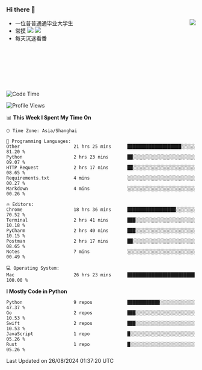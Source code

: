 ### Hi there 👋


<a href="https://github.com/yanlc39">
  <img align="right" src="https://github-readme-stats.vercel.app/api?username=yanlc39&show_icons=true&hide_border=true&icon_color=586069&title_color=a0a9af">
</a>

- 一位普普通通毕业大学生
- 常摸 ![](https://img.shields.io/badge/-Python-3e74a2?style=flat-square&logo=Python&logoColor=fff) ![](https://img.shields.io/badge/-C%2B%2B-brightgreen?style=flat-square)
- 每天沉迷看番



<br><br><br><br><br><br>


<!--START_SECTION:waka-->
![Code Time](http://img.shields.io/badge/Code%20Time-249%20hrs%2026%20mins-blue)

![Profile Views](http://img.shields.io/badge/Profile%20Views-0-blue)

📊 **This Week I Spent My Time On** 

```text
🕑︎ Time Zone: Asia/Shanghai

💬 Programming Languages: 
Other                    21 hrs 25 mins      ████████████████████░░░░░   81.20 % 
Python                   2 hrs 23 mins       ██░░░░░░░░░░░░░░░░░░░░░░░   09.07 % 
HTTP Request             2 hrs 17 mins       ██░░░░░░░░░░░░░░░░░░░░░░░   08.65 % 
Requirements.txt         4 mins              ░░░░░░░░░░░░░░░░░░░░░░░░░   00.27 % 
Markdown                 4 mins              ░░░░░░░░░░░░░░░░░░░░░░░░░   00.26 % 

🔥 Editors: 
Chrome                   18 hrs 36 mins      ██████████████████░░░░░░░   70.52 % 
Terminal                 2 hrs 41 mins       ███░░░░░░░░░░░░░░░░░░░░░░   10.18 % 
PyCharm                  2 hrs 40 mins       ███░░░░░░░░░░░░░░░░░░░░░░   10.15 % 
Postman                  2 hrs 17 mins       ██░░░░░░░░░░░░░░░░░░░░░░░   08.65 % 
Notes                    7 mins              ░░░░░░░░░░░░░░░░░░░░░░░░░   00.49 % 

💻 Operating System: 
Mac                      26 hrs 23 mins      █████████████████████████   100.00 % 
```

**I Mostly Code in Python** 

```text
Python                   9 repos             ████████████░░░░░░░░░░░░░   47.37 % 
Go                       2 repos             ███░░░░░░░░░░░░░░░░░░░░░░   10.53 % 
Swift                    2 repos             ███░░░░░░░░░░░░░░░░░░░░░░   10.53 % 
JavaScript               1 repo              █░░░░░░░░░░░░░░░░░░░░░░░░   05.26 % 
Rust                     1 repo              █░░░░░░░░░░░░░░░░░░░░░░░░   05.26 % 
```




 Last Updated on 26/08/2024 01:37:20 UTC
<!--END_SECTION:waka-->
